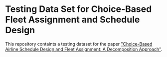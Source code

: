 # Testing Data Set for Choice-Based Fleet Assignment and Schedule Design
This repository containts a testing dataset for the paper ["Choice-Based Airline Schedule Design and Fleet Assignment: A Decomposition Approach"](https://papers.ssrn.com/sol3/papers.cfm?abstract_id=3513164).
